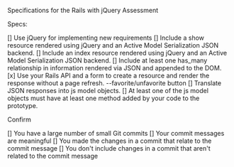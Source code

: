 Specifications for the Rails with jQuery Assessment

Specs:

[]    Use jQuery for implementing new requirements
[]    Include a show resource rendered using jQuery and an Active Model Serialization JSON backend.
[]    Include an index resource rendered using jQuery and an Active Model Serialization JSON backend.
[]    Include at least one has_many relationship in information rendered via JSON and appended to the DOM.
[x]    Use your Rails API and a form to create a resource and render the response without a page refresh.
        --favorite/unfavorite button
[]    Translate JSON responses into js model objects.
[]    At least one of the js model objects must have at least one method added by your code to the prototype.

Confirm

  []  You have a large number of small Git commits
  []  Your commit messages are meaningful
  []  You made the changes in a commit that relate to the commit message
  []  You don't include changes in a commit that aren't related to the commit message
